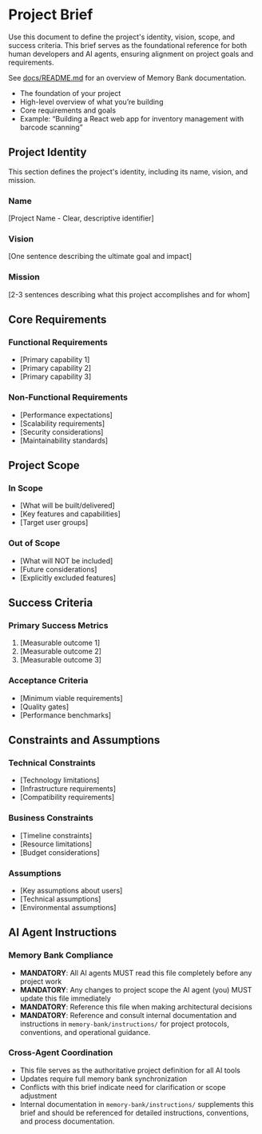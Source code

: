 # Project Brief

Use this document to define the project's identity, vision, scope, and success criteria. This brief serves as the foundational reference for both human developers and AI agents, ensuring alignment on project goals and requirements.

See [docs/README.md](docs/README.md) for an overview of Memory Bank documentation.

- The foundation of your project
- High-level overview of what you’re building
- Core requirements and goals
- Example: “Building a React web app for inventory management with barcode scanning”

## Project Identity

This section defines the project's identity, including its name, vision, and mission.

### Name

[Project Name - Clear, descriptive identifier]

### Vision

[One sentence describing the ultimate goal and impact]

### Mission

[2-3 sentences describing what this project accomplishes and for whom]

## Core Requirements

### Functional Requirements

- [Primary capability 1]
- [Primary capability 2]
- [Primary capability 3]

### Non-Functional Requirements

- [Performance expectations]
- [Scalability requirements]
- [Security considerations]
- [Maintainability standards]

## Project Scope

### In Scope

- [What will be built/delivered]
- [Key features and capabilities]
- [Target user groups]

### Out of Scope

- [What will NOT be included]
- [Future considerations]
- [Explicitly excluded features]

## Success Criteria

### Primary Success Metrics

1. [Measurable outcome 1]
2. [Measurable outcome 2]
3. [Measurable outcome 3]

### Acceptance Criteria

- [Minimum viable requirements]
- [Quality gates]
- [Performance benchmarks]

## Constraints and Assumptions

### Technical Constraints

- [Technology limitations]
- [Infrastructure requirements]
- [Compatibility requirements]

### Business Constraints

- [Timeline constraints]
- [Resource limitations]
- [Budget considerations]

### Assumptions

- [Key assumptions about users]
- [Technical assumptions]
- [Environmental assumptions]

## AI Agent Instructions

### Memory Bank Compliance

- **MANDATORY**: All AI agents MUST read this file completely before any project work
- **MANDATORY**: Any changes to project scope the AI agent (you) MUST update this file immediately
- **MANDATORY**: Reference this file when making architectural decisions
- **MANDATORY**: Reference and consult internal documentation and instructions in `memory-bank/instructions/` for project protocols, conventions, and operational guidance.

### Cross-Agent Coordination

- This file serves as the authoritative project definition for all AI tools
- Updates require full memory bank synchronization
- Conflicts with this brief indicate need for clarification or scope adjustment
- Internal documentation in `memory-bank/instructions/` supplements this brief and should be referenced for detailed instructions, conventions, and process documentation.
